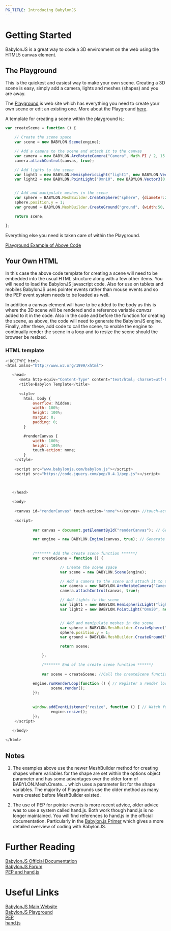 ```yaml
---
PG_TITLE: Introducing BabylonJS
---
```


# Getting Started

BabylonJS is a great way to code a 3D environment on the web using the HTML5 canvas element. 

## The Playground

This is the quickest and easiest way to make your own scene. Creating a 3D scene is easy, simply add a camera, lights and meshes (shapes) and you are away. 

The [Playground](http://babylonjs-playground.com) is web site which has everything you need to create 
your own scene or edit an existing one. More about the Playground [here](/begins/The_Playground.html).

A template for creating a scene within the playground is;

```javascript
var createScene = function () {

    // Create the scene space
    var scene = new BABYLON.Scene(engine);

    // Add a camera to the scene and attach it to the canvas
    var camera = new BABYLON.ArcRotateCamera("Camera", Math.PI / 2, 15 * Math.PI / 32, 25, BABYLON.Vector3.Zero(), scene);
    camera.attachControl(canvas, true);

    // Add lights to the scene
    var light1 = new BABYLON.HemisphericLight("light1", new BABYLON.Vector3(1, 1, 0), scene);
    var light2 = new BABYLON.PointLight("Omni0", new BABYLON.Vector3(0, 1, -1), scene);


    // Add and manipulate meshes in the scene
    var sphere = BABYLON.MeshBuilder.CreateSphere("sphere", {diameter:2}, scene);
    sphere.position.y = 1;
    var ground = BABYLON.MeshBuilder.CreateGround("ground", {width:50, height:100}, scene);

    return scene;

};
```

Everything else you need is taken care of within the Playground.

[Playground Example of Above Code](http://www.babylonjs-playground.com/#WG9OY)

## Your Own HTML

In this case the above code template for creating a scene will need to be embedded into the usual HTML structure along with a few other items. 
You will need to load the BabylonJS javascript code. Also for use on tablets and mobiles BabylonJS uses pointer events rather than mouse events 
and so the PEP event system needs to be loaded as well. 

In addition a canvas element will have to be added to the body as this is where the 3D scene will be rendered and a reference variable *canvas* 
added to it in the code. Also in the code and before the function for creating the scene, as above, the code will need to generate the BabylonJS engine. 
Finally, after these, add code to call the scene, to enable the engine to continually render the scene in a loop and to resize the scene should the browser be resized.

### HTML template

```javascript
<!DOCTYPE html>
<html xmlns="http://www.w3.org/1999/xhtml">

   <head>
      <meta http-equiv="Content-Type" content="text/html; charset=utf-8"/>
      <title>Babylon Template</title>
	  
	  <style>
		html, body {
			overflow: hidden;
			width: 100%;
			height: 100%;
			margin: 0;
			padding: 0;
		}

		#renderCanvas {
			width: 100%;
			height: 100%;
			touch-action: none;
		}
	</style>
	
	<script src="www.babylonjs.com/babylon.js"></script>
	<script src="https://code.jquery.com/pep/0.4.1/pep.js"></script>
	

	
   </head>

   <body>
   
	<canvas id="renderCanvas" touch-action="none"></canvas> //touch-action="none" for best results from PEP
	
	<script>
	
	        var canvas = document.getElementById("renderCanvas"); // Get the canvas element 

	        var engine = new BABYLON.Engine(canvas, true); // Generate the BABYLON 3D engine
	
	
	        /******* Add the create scene function ******/
	        var createScene = function () {

                        // Create the scene space
                        var scene = new BABYLON.Scene(engine);

                        // Add a camera to the scene and attach it to the canvas
                        var camera = new BABYLON.ArcRotateCamera("Camera", Math.PI / 2, 15 * Math.PI / 32, 25, BABYLON.Vector3.Zero(), scene);
                        camera.attachControl(canvas, true);

                        // Add lights to the scene
                        var light1 = new BABYLON.HemisphericLight("light1", new BABYLON.Vector3(1, 1, 0), scene);
                        var light2 = new BABYLON.PointLight("Omni0", new BABYLON.Vector3(0, 1, -1), scene);


                        // Add and manipulate meshes in the scene
                        var sphere = BABYLON.MeshBuilder.CreateSphere("sphere", {diameter:2}, scene);
                        sphere.position.y = 1;
                        var ground = BABYLON.MeshBuilder.CreateGround("ground", {width:50, height:100}, scene);

                        return scene;

                };

                /******* End of the create scene function ******/	
        
                var scene = createScene; //Call the createScene function

	        engine.runRenderLoop(function () { // Register a render loop to repeatedly render the scene
	                scene.render();
	        });
		
	
	        window.addEventListener("resize", function () { // Watch for browser/canvas resize events
	                engine.resize();
	        });
	</script>
   
   </body>

</html>
```

## Notes

1. The examples above use the newer MeshBuilder method for creating shapes where variables for the shape are set within the options object parameter and has some advantages 
over the older form of BABYLON.Mesh.Create.... which uses a parameter list for the shape variables. The majority of Playgrounds use the older method as many were created 
before MeshBuilder existed. 

2. The use of PEP for pointer events is more recent advice, older advice was to use a system called hand.js. Both work though hand.js is no longer 
maintained. You will find references to hand.js in the official documentation. Particularly in the [Babylon.js Primer](http://doc.babylonjs.com/generals/A_Babylon.js_Primer) which gives a more detailed overview 
of coding with BabylonJS. 

# Further Reading
[BabylonJS Official Documentation](http://doc.babylonjs.com)  
[BabylonJS Forum](http://www.html5gamedevs.com/forum/16-babylonjs)  
[PEP and hand.js](http://www.html5gamedevs.com/topic/22474-how-does-babylonjs-get-pointer-events-working/#comment-127993)

# Useful Links

[BabylonJS Main Website](http://www.babylonjs.com/)  
[BabylonJS Playground](http://babylonjs-playground.com)  
[PEP](https://github.com/jquery/PEP)  
[hand.js](https://github.com/Deltakosh/handjs)




